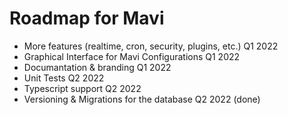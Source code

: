 # Roadmap for Mavi

- More features (realtime, cron, security, plugins, etc.) Q1 2022
- Graphical Interface for Mavi Configurations Q1 2022
- Documantation & branding Q1 2022
- Unit Tests Q2 2022
- Typescript support Q2 2022
- Versioning & Migrations for the database Q2 2022 (done)

